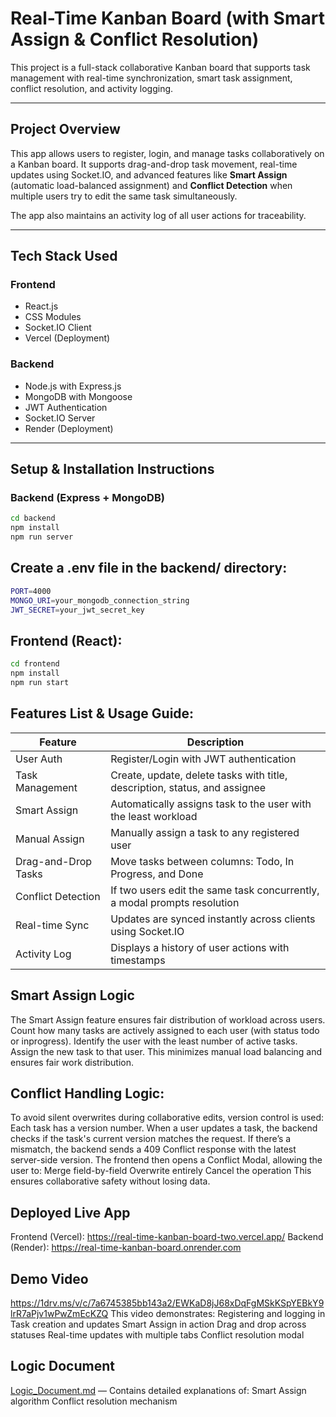 #  Real-Time Kanban Board (with Smart Assign & Conflict Resolution)

This project is a full-stack collaborative Kanban board that supports task management with real-time synchronization, smart task assignment, conflict resolution, and activity logging.

---

##  Project Overview

This app allows users to register, login, and manage tasks collaboratively on a Kanban board. It supports drag-and-drop task movement, real-time updates using Socket.IO, and advanced features like **Smart Assign** (automatic load-balanced assignment) and **Conflict Detection** when multiple users try to edit the same task simultaneously.

The app also maintains an activity log of all user actions for traceability.

---

## Tech Stack Used

###  Frontend
- React.js
- CSS Modules
- Socket.IO Client
- Vercel (Deployment)

###  Backend
- Node.js with Express.js
- MongoDB with Mongoose
- JWT Authentication
- Socket.IO Server
- Render (Deployment)

---

##  Setup & Installation Instructions

###  Backend (Express + MongoDB)
```bash
cd backend
npm install
npm run server
```
## Create a .env file in the backend/ directory:
```bash
PORT=4000
MONGO_URI=your_mongodb_connection_string
JWT_SECRET=your_jwt_secret_key
```
## Frontend (React):
```bash
cd frontend
npm install
npm run start
```
## Features List & Usage Guide:
| Feature                | Description                                                                |
| ---------------------- | -------------------------------------------------------------------------- |
|  User Auth           | Register/Login with JWT authentication                                     |
|  Task Management     | Create, update, delete tasks with title, description, status, and assignee |
|  Smart Assign        | Automatically assigns task to the user with the least workload             |
|  Manual Assign       | Manually assign a task to any registered user                              |
|  Drag-and-Drop Tasks | Move tasks between columns: Todo, In Progress, and Done                    |
|  Conflict Detection  | If two users edit the same task concurrently, a modal prompts resolution   |
|  Real-time Sync      | Updates are synced instantly across clients using Socket.IO                |
|  Activity Log        | Displays a history of user actions with timestamps                         |

##  Smart Assign Logic
The Smart Assign feature ensures fair distribution of workload across users.
Count how many tasks are actively assigned to each user (with status todo or inprogress).
Identify the user with the least number of active tasks.
Assign the new task to that user.
This minimizes manual load balancing and ensures fair work distribution.

## Conflict Handling Logic:
To avoid silent overwrites during collaborative edits, version control is used:
Each task has a version number.
When a user updates a task, the backend checks if the task's current version matches the request.
If there’s a mismatch, the backend sends a 409 Conflict response with the latest server-side version.
The frontend then opens a Conflict Modal, allowing the user to:
  Merge field-by-field
  Overwrite entirely
  Cancel the operation
  This ensures collaborative safety without losing data.

## Deployed Live App
  Frontend (Vercel): https://real-time-kanban-board-two.vercel.app/
  Backend (Render): https://real-time-kanban-board.onrender.com
## Demo Video
  https://1drv.ms/v/c/7a6745385bb143a2/EWKaD8jJ68xDqFgMSkKSpYEBkY9lrR7aPjv1wPwZmEcKZQ
    This video demonstrates:
    Registering and logging in
    Task creation and updates
    Smart Assign in action
    Drag and drop across statuses
    Real-time updates with multiple tabs
    Conflict resolution modal
## Logic Document
  [Logic_Document.md](https://github.com/Vinitkhandelwal01/Real-Time-Kanban-Board/blob/main/Logic_Document.md) — Contains detailed explanations of:
    Smart Assign algorithm
    Conflict resolution mechanism
